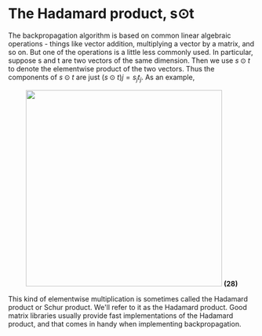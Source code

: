 # The Hadamard product, s⊙t

The backpropagation algorithm is based on common linear algebraic operations - things like vector addition, multiplying a vector by a matrix, and so on. But one of the operations is a little less commonly used. In particular, suppose s and t are two vectors of the same dimension. Then we use $s⊙t$ to denote the elementwise product of the two vectors. Thus the components of $s⊙t$ are just $(s⊙t)j=s_jt_j$. As an example,

<p align="center">
  <img src="http://latex2png.com/pngs/b6de803708e63a81107c54809bd7b844.png" width="400"/>
   <b><a name="6">(28)</a></b>
</p>

This kind of elementwise multiplication is sometimes called the Hadamard product or Schur product. We'll refer to it as the Hadamard product. Good matrix libraries usually provide fast implementations of the Hadamard product, and that comes in handy when implementing backpropagation.